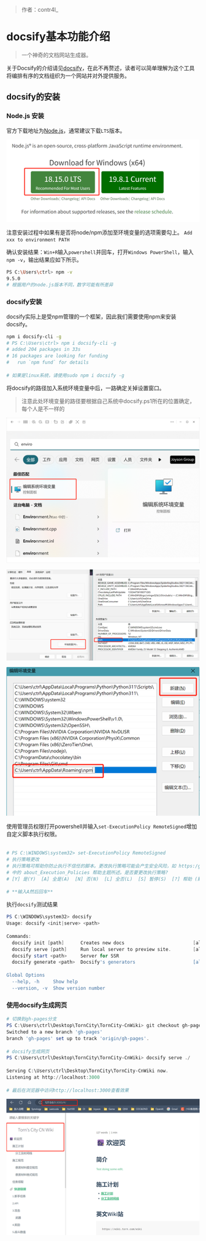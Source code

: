 > 作者：contr4l_

# docsify基本功能介绍
> 一个神奇的文档网站生成器。  

关于Docsify的介绍请见[docsify](https://docsify.js.org/#/zh-cn/)，在此不再赘述，读者可以简单理解为这个工具将编排有序的文档组织为一个网站并对外提供服务。

## docsify的安装
### Node.js 安装
官方下载地址为[Node.js](https://nodejs.org/en)，通常建议下载`LTS`版本。  

![](../.gitbook/assets/2023032901.png)

注意安装过程中如果有是否将node/npm添加至环境变量的选项需要勾上。 `Add xxx to environment PATH`

确认安装结果：`Win+R`输入`powershell`并回车，打开`Windows PowerShell`，输入`npm -v`，输出结果应如下所示。  
```bash
PS C:\Users\ctrl> npm -v
9.5.0
# 根据用户的node.js版本不同，数字可能有所差异
```

### docsify安装
docsify实际上是受npm管理的一个框架，因此我们需要使用npm来安装docsify。  
```bash
npm i docsify-cli -g
# PS C:\Users\ctrl> npm i docsify-cli -g
# added 204 packages in 33s
# 16 packages are looking for funding
#   run `npm fund` for details

# 如果是linux系统，请使用sudo npm i docsify -g
```

将docsify的路径加入系统环境变量中后，一路确定关掉设置窗口。  

> 注意此处环境变量的路径要根据自己系统中docsify.ps1所在的位置确定，每个人是不一样的 

![2](../.gitbook/assets/2023032902.png)  

![3](../.gitbook/assets/2023032903.png)  

![4](../.gitbook/assets/2023032904.png)  

使用管理员权限打开powershell并输入`set-ExecutionPolicy RemoteSigned`增加自定义脚本执行权限。
```powershell

# PS C:\WINDOWS\system32> set-ExecutionPolicy RemoteSigned
# 执行策略更改
# 执行策略可帮助你防止执行不信任的脚本。更改执行策略可能会产生安全风险，如 https:/go.microsoft.com/fwlink/?LinkID=135170
# 中的 about_Execution_Policies 帮助主题所述。是否要更改执行策略?
# [Y] 是(Y)  [A] 全是(A)  [N] 否(N)  [L] 全否(L)  [S] 暂停(S)  [?] 帮助 (默认值为“N”): 

# **输入A然后回车**
```

执行`docsify`测试结果  
```powershell
PS C:\WINDOWS\system32> docsify
Usage: docsify <init|serve> <path>

Commands:
  docsify init [path]      Creates new docs                         [aliases: i]
  docsify serve [path]     Run local server to preview site.        [aliases: s]
  docsify start <path>     Server for SSR
  docsify generate <path>  Docsify's generators                     [aliases: g]

Global Options
  --help, -h     Show help                                             [boolean]
  --version, -v  Show version number                                   [boolean]
```

### 使用docsify生成网页
```powershell
# 切换到gh-pages分支
PS C:\Users\ctrl\Desktop\TornCity\TornCity-CnWiki> git checkout gh-pages
Switched to a new branch 'gh-pages'
branch 'gh-pages' set up to track 'origin/gh-pages'.

# docsify生成网页
PS C:\Users\ctrl\Desktop\TornCity\TornCity-CnWiki> docsify serve ./

Serving C:\Users\ctrl\Desktop\TornCity\TornCity-CnWiki now.
Listening at http://localhost:3000

# 最后在浏览器中访问http://localhost:3000查看效果
```
![4](../.gitbook/assets/2023032906.png)  

